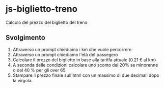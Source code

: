 js-biglietto-treno
===
Calcolo del prezzo del biglietto del treno
## Svolgimento
1. Attraverso un prompt chiediamo i km che vuole percorrere
2. Attraverso un prompt chiediamo l'età del passegero
3. Calcolare il prezzo del biglietto in base alla tariffa attuale (0.21 € al km)
4. A seconda delle condizioni calcolare uno sconto del 20% se minorenne o del 40 % per gli over 65
5. Stampare il prezzo finale sull'html con un massimo di due decimali dopo la virgola.